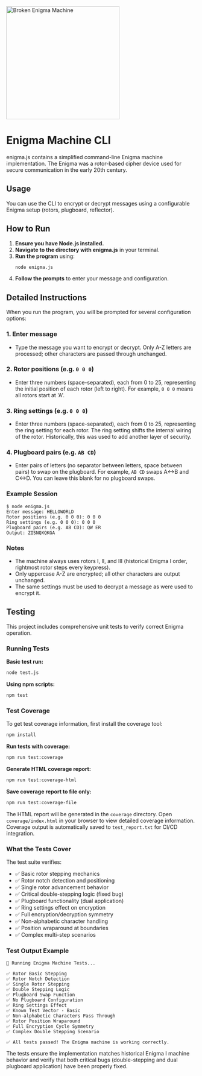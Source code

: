 <img src="enigma.png" alt="Broken Enigma Machine" width="300"/>

# Enigma Machine CLI

enigma.js contains a simplified command-line Enigma machine implementation. The Enigma was a rotor-based cipher device used for secure communication in the early 20th century.

## Usage

You can use the CLI to encrypt or decrypt messages using a configurable Enigma setup (rotors, plugboard, reflector).

## How to Run

1. **Ensure you have Node.js installed.**
2. **Navigate to the directory with enigma.js** in your terminal.
3. **Run the program** using:
   ```bash
   node enigma.js
   ```
4. **Follow the prompts** to enter your message and configuration.

## Detailed Instructions

When you run the program, you will be prompted for several configuration options:

### 1. Enter message
- Type the message you want to encrypt or decrypt. Only A-Z letters are processed; other characters are passed through unchanged.

### 2. Rotor positions (e.g. `0 0 0`)
- Enter three numbers (space-separated), each from 0 to 25, representing the initial position of each rotor (left to right). For example, `0 0 0` means all rotors start at 'A'.

### 3. Ring settings (e.g. `0 0 0`)
- Enter three numbers (space-separated), each from 0 to 25, representing the ring setting for each rotor. The ring setting shifts the internal wiring of the rotor. Historically, this was used to add another layer of security.

### 4. Plugboard pairs (e.g. `AB CD`)
- Enter pairs of letters (no separator between letters, space between pairs) to swap on the plugboard. For example, `AB CD` swaps A<->B and C<->D. You can leave this blank for no plugboard swaps.

### Example Session
```
$ node enigma.js
Enter message: HELLOWORLD
Rotor positions (e.g. 0 0 0): 0 0 0
Ring settings (e.g. 0 0 0): 0 0 0
Plugboard pairs (e.g. AB CD): QW ER
Output: ZISNQXQKGA
```

### Notes
- The machine always uses rotors I, II, and III (historical Enigma I order, rightmost rotor steps every keypress).
- Only uppercase A-Z are encrypted; all other characters are output unchanged.
- The same settings must be used to decrypt a message as were used to encrypt it.

## Testing

This project includes comprehensive unit tests to verify correct Enigma operation.

### Running Tests

**Basic test run:**
```bash
node test.js
```

**Using npm scripts:**
```bash
npm test
```

### Test Coverage

To get test coverage information, first install the coverage tool:

```bash
npm install
```

**Run tests with coverage:**
```bash
npm run test:coverage
```

**Generate HTML coverage report:**
```bash
npm run test:coverage-html
```

**Save coverage report to file only:**
```bash
npm run test:coverage-file
```

The HTML report will be generated in the `coverage` directory. Open `coverage/index.html` in your browser to view detailed coverage information. Coverage output is automatically saved to `test_report.txt` for CI/CD integration.

### What the Tests Cover

The test suite verifies:
- ✅ Basic rotor stepping mechanics
- ✅ Rotor notch detection and positioning
- ✅ Single rotor advancement behavior
- ✅ Critical double-stepping logic (fixed bug)
- ✅ Plugboard functionality (dual application)
- ✅ Ring settings effect on encryption
- ✅ Full encryption/decryption symmetry
- ✅ Non-alphabetic character handling
- ✅ Position wraparound at boundaries
- ✅ Complex multi-step scenarios

### Test Output Example

```
🧪 Running Enigma Machine Tests...

✅ Rotor Basic Stepping
✅ Rotor Notch Detection  
✅ Single Rotor Stepping
✅ Double Stepping Logic
✅ Plugboard Swap Function
✅ No Plugboard Configuration
✅ Ring Settings Effect
✅ Known Test Vector - Basic
✅ Non-alphabetic Characters Pass Through
✅ Rotor Position Wraparound
✅ Full Encryption Cycle Symmetry
✅ Complex Double Stepping Scenario

✅ All tests passed! The Enigma machine is working correctly.
```

The tests ensure the implementation matches historical Enigma I machine behavior and verify that both critical bugs (double-stepping and dual plugboard application) have been properly fixed.
